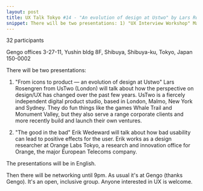```yaml
---
layout: post
title: UX Talk Tokyo #14 - "An evolution of design at Ustwo" by Lars Rosengren from Ustwo & "The good in the bad" by Erik Wedeward from Orange Labs
snippet: There will be two presentations: 1) "UX Interview Workshop" Mark McFarlane, director at Tacchi ...
---
```

32 participants

Gengo offices 3-27-11, Yushin bldg 8F, Shibuya, Shibuya-ku, Tokyo, Japan 150-0002

There will be two presentations:

1) "From icons to product — an evolution of design at Ustwo"
Lars Rosengren from UsTwo (London) will talk about how the perspective on design/UX has changed over the past few years. UsTwo is a fiercely independent digital product studio, based in London, Malmo, New York and Sydney. They do fun things like the games Whale Trail and Monument Valley, but they also serve a range corporate clients and more recently build and launch their own ventures.

2) "The good in the bad"
Erik Wedeward will talk about how bad usability can lead to positive effects for the user. Erik works as a design researcher at Orange Labs Tokyo, a research and innovation office for Orange, the major European Telecoms company.

The presentations will be in English.

Then there will be networking until 9pm. As usual it's at Gengo (thanks Gengo). It's an open, inclusive group. Anyone interested in UX is welcome.

